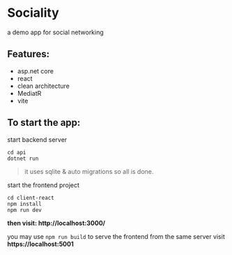 # Sociality

a demo app for social networking

## Features:

- asp.net core
- react
- clean architecture
- MediatR
- vite

## To start the app:

start backend server

```
cd api
dotnet run
```

> it uses sqlite & auto migrations so all is done.

start the frontend project

```
cd client-react
npm install
npm run dev
```

**then visit: http://localhost:3000/**

you may use `npm run build`
to serve the frontend from the same server visit **https://localhost:5001**
